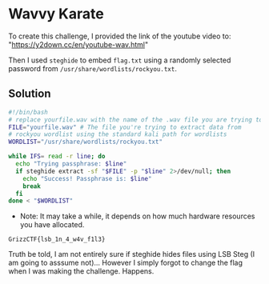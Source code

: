 # Wavvy Karate

To create this challenge, I provided the link of the youtube video to: "https://y2down.cc/en/youtube-wav.html"

Then I used `steghide` to embed `flag.txt` using a randomly selected password from `/usr/share/wordlists/rockyou.txt`.

## Solution
```bash
#!/bin/bash
# replace yourfile.wav with the name of the .wav file you are trying to extract data from.
FILE="yourfile.wav" # The file you're trying to extract data from
# rockyou wordlist using the standard kali path for wordlists
WORDLIST="/usr/share/wordlists/rockyou.txt"

while IFS= read -r line; do
  echo "Trying passphrase: $line"
  if steghide extract -sf "$FILE" -p "$line" 2>/dev/null; then
    echo "Success! Passphrase is: $line"
    break
  fi
done < "$WORDLIST"
```
- Note: It may take a while, it depends on how much hardware resources you have allocated.

```
GrizzCTF{lsb_1n_4_w4v_f1l3}
```

Truth be told, I am not entirely sure if steghide hides files using LSB Steg (I am going to asssume not)... However I simply forgot to change the flag when I was making the challenge. Happens.
